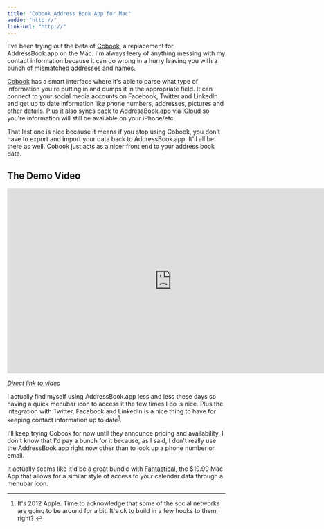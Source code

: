 ```yaml
---
title: "Cobook Address Book App for Mac"
audio: "http://"
link-url: "http://"
---
```

<p>I've been trying out the beta of <a href="http://www.cobookapp.com/">Cobook</a>, a replacement for AddressBook.app on the Mac. I'm always leery of anything messing with my contact information because it can go wrong in a hurry leaving you with a bunch of mismatched addresses and names.</p>
<p><a href="http://www.cobookapp.com/">Cobook</a> has a smart interface where it's able to parse what type of information you're putting in and dumps it in the appropriate field. It can connect to your social media accounts on Facebook, Twitter and LinkedIn and get up to date information like phone numbers, addresses, pictures and other details. Plus it also syncs back to AddressBook.app via iCloud so you're information will still be available on your iPhone/etc.</p>
<p>That last one is nice because it means if you stop using Cobook, you don't have to export and import your data back to AddressBook.app. It'll all be there as well. Cobook just acts as a nicer front end to your address book data.</p>
<h2>The Demo Video</h2>
<p><iframe src="http://player.vimeo.com/video/35474102?byline=0&amp;portrait=0" width="759" height="427" frameborder="0" webkitAllowFullScreen mozallowfullscreen allowFullScreen></iframe></p>
<p><em><a href="http://vimeo.com/35474102">Direct link to video</a></em></p>
<p>I actually find myself using AddressBook.app less and less these days so having a quick menubar icon to access it the few times I do is nice. Plus the integration with Twitter, Facebook and LinkedIn is a nice thing to have for keeping contact information up to date<sup id="fnref-20030:1"><a href="#fn-20030:1" rel="footnote">1</a></sup>.</p>
<p>I'll keep trying Cobook for now until they announce pricing and availability. I don't know that I'd pay a bunch for it because, as I said, I don't really use the AddressBook.app right now other than to look up a phone number or email.</p>
<p>It actually seems like it'd be a great bundle with <a href="http://click.linksynergy.com/fs-bin/stat?id=6PFrOqNV4B8&offerid=146261&type=3&subid=0&tmpid=1826&RD_PARM1=http%253A%252F%252Fitunes.apple.com%252Fca%252Fapp%252Ffantastical%252Fid435003921%253Fmt%253D12%2526uo%253D4%2526partnerId%253D30" target="itunes_store">Fantastical</a>, the $19.99 Mac App that allows for a similar style of access to your calendar data through a menubar icon.</p>
<div class="footnotes">
<hr />
<ol>
<li id="fn-20030:1">
It's 2012 Apple. Time to acknowledge that some of the social networks are going to be around for a bit. It's ok to build in a few hooks to them, right?&#160;<a href="#fnref-20030:1" rev="footnote">&#8617;</a>
</li>
</ol>
</div>
